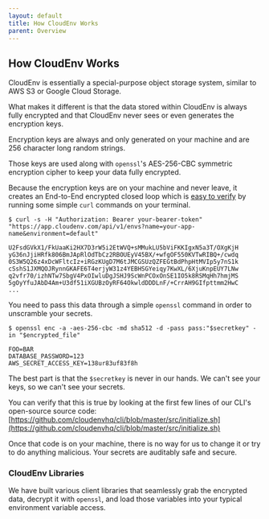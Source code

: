 ```yaml
---
layout: default
title: How CloudEnv Works
parent: Overview
---
```


## How CloudEnv Works

CloudEnv is essentially a special-purpose object storage system, similar to AWS S3 or Google Cloud Storage.

What makes it different is that the data stored within CloudEnv is always fully encrypted and that CloudEnv never sees or even generates the encryption keys.

Encryption keys are always and only generated on your machine and are 256 character long random strings.

Those keys are used along with `openssl`'s AES-256-CBC symmetric encryption cipher to keep your data fully encrypted.

Because the encryption keys are on your machine and never leave, it creates an End-to-End encrypted closed loop which is [easy to verify](/pages/api/curl.html) by running some simple `curl` commands on your terminal.

```console
$ curl -s -H "Authorization: Bearer your-bearer-token" "https://app.cloudenv.com/api/v1/envs?name=your-app-name&environment=default"

U2FsdGVkX1/FkUaaKi2HX7D3rW5i2EtWVQ+sMMukLU5bViFKKIgxN5a3T/OXgKjH
yG36nJjiHRfk806BmJApRlOdTbCz2RBOUEyV45BX/+wfgOF550KVTwRIBQ+/cwdq
0S3W5Q26z4xDcWFltcIz+iRGzKUgD7M6tJMCGSUzQZFEGtBdPhpHtMVIp5y7nS1k
cSshS1JXMQOJRynnGKAFE6T4erjyW31z4YEBHSGYeiqy7KwXL/6XjuKnpEUY7LNw
q2vfr70/izhNTw7SbgV4PxOIwluDgJSHJ9ScWnPCOxOnSE1IO5k8RSMqHh7hmjMS
5gOyYfuJAbD4Am+U3df51iXGUBzOyRF64OkwldDDDLnF/+CrrAH9GIfpttmm2HwC
...
```

You need to pass this data through a simple `openssl` command in order to unscramble your secrets. 

```console
$ openssl enc -a -aes-256-cbc -md sha512 -d -pass pass:"$secretkey" -in "$encrypted_file"

FOO=BAR
DATABASE_PASSWORD=123
AWS_SECRET_ACCESS_KEY=138ur83uf83f8h
```

The best part is that the `$secretkey` is never in our hands. We can't see your keys, so we can't see your secrets.

You can verify that this is true by looking at the first few lines of our CLI's open-source source code: [https://github.com/cloudenvhq/cli/blob/master/src/initialize.sh](https://github.com/cloudenvhq/cli/blob/master/src/initialize.sh)

Once that code is on your machine, there is no way for us to change it or try to do anything malicious. Your secrets are auditably safe and secure.

### CloudEnv Libraries

We have built various client libraries that seamlessly grab the encrypted data, decrypt it with `openssl`, and load those variables into your typical environment variable access.
